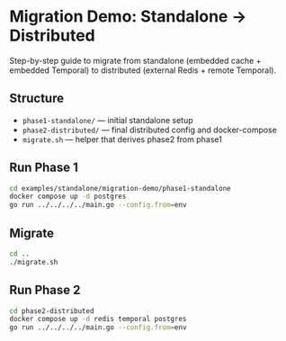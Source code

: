 # Migration Demo: Standalone → Distributed

Step-by-step guide to migrate from standalone (embedded cache + embedded Temporal) to distributed (external Redis + remote Temporal).

## Structure
- `phase1-standalone/` — initial standalone setup
- `phase2-distributed/` — final distributed config and docker-compose
- `migrate.sh` — helper that derives phase2 from phase1

## Run Phase 1
```bash
cd examples/standalone/migration-demo/phase1-standalone
docker compose up -d postgres
go run ../../../../main.go --config.from=env
```

## Migrate
```bash
cd ..
./migrate.sh
```

## Run Phase 2
```bash
cd phase2-distributed
docker compose up -d redis temporal postgres
go run ../../../../main.go --config.from=env
```


